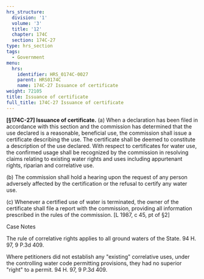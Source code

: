 ```yaml
---
hrs_structure:
  division: '1'
  volume: '3'
  title: '12'
  chapter: 174C
  section: 174C-27
type: hrs_section
tags:
  - Government
menu:
  hrs:
    identifier: HRS_0174C-0027
    parent: HRS0174C
    name: 174C-27 Issuance of certificate
weight: 72105
title: Issuance of certificate
full_title: 174C-27 Issuance of certificate
---
```

**[§174C-27] Issuance of certificate.** (a) When a declaration has been filed in accordance with this section and the commission has determined that the use declared is a reasonable, beneficial use, the commission shall issue a certificate describing the use. The certificate shall be deemed to constitute a description of the use declared. With respect to certificates for water use, the confirmed usage shall be recognized by the commission in resolving claims relating to existing water rights and uses including appurtenant rights, riparian and correlative use.

(b) The commission shall hold a hearing upon the request of any person adversely affected by the certification or the refusal to certify any water use.

(c) Whenever a certified use of water is terminated, the owner of the certificate shall file a report with the commission, providing all information prescribed in the rules of the commission. [L 1987, c 45, pt of §2]

Case Notes

The rule of correlative rights applies to all ground waters of the State. 94 H. 97, 9 P.3d 409.

Where petitioners did not establish any "existing" correlative uses, under the controlling water code permitting provisions, they had no superior "right" to a permit. 94 H. 97, 9 P.3d 409.